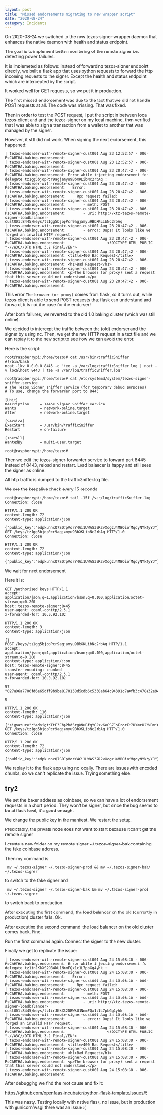 ```yaml
---
layout: post
title: "Missed endorsements migrating to new wrapper script"
date: "2020-08-24"
category: Incidents
---
```


On 2020-08-24 we switched to the new tezos-signer-wrapper daemon that enhances the native daemon with health and status endpoint.

The goal is to implement better monitoring of the remote signer i.e. detecting power failures.

It is implemeted as follows: instead of forwarding tezos-signer endpoint directly, we built a flask app that uses python requests to forward the http incoming requests to the signer. Except the health and status endpoint which are intercepted by the script.

It worked well for GET requests, so we put it in production.

The first missed endorsement was due to the fact that we did not handle POST requests at all. The code was missing. That was fixed.

Then in order to test the POST request, I put the script in between local tezos-client and and the tezos-signer on my local machine, then verified that I was able to sign a transaction from a wallet to another that was managed by the signer.

However, it still did not work. When signing the next endorsement, this happened:

```
│ tezos-endorser-with-remote-signer-cust001 Aug 23 12:52:57 - 006-PsCARTHA.baking.endorsement:                                                                                                                   
│ tezos-endorser-with-remote-signer-cust001 Aug 23 12:52:57 - 006-PsCARTHA.baking.endorsement:                                                                                                                   
│ tezos-endorser-with-remote-signer-cust001 Aug 23 20:47:42 - 006-PsCARTHA.baking.endorsement: Error while injecting endorsement for delegate tz1gg5bjopPcr9agjamyu9BbXKLibNc2rbAq :                             
│ tezos-endorser-with-remote-signer-cust001 Aug 23 20:47:42 - 006-PsCARTHA.baking.endorsement:   Error:                                                                                                          
│ tezos-endorser-with-remote-signer-cust001 Aug 23 20:47:42 - 006-PsCARTHA.baking.endorsement:     Rpc request failed:                                                                                           
│ tezos-endorser-with-remote-signer-cust001 Aug 23 20:47:42 - 006-PsCARTHA.baking.endorsement:        - meth: POST                                                                                               
│ tezos-endorser-with-remote-signer-cust001 Aug 23 20:47:42 - 006-PsCARTHA.baking.endorsement:        - uri: http://xtz-tezos-remote-signer-loadbalancer-cust001:8445/keys/tz1gg5bjopPcr9agjamyu9BbXKLibNc2rbAq  
│ tezos-endorser-with-remote-signer-cust001 Aug 23 20:47:42 - 006-PsCARTHA.baking.endorsement:        - error: Oups! It looks like we forged an invalid HTTP request.                                            
│ tezos-endorser-with-remote-signer-cust001 Aug 23 20:47:42 - 006-PsCARTHA.baking.endorsement:                   <!DOCTYPE HTML PUBLIC "-//W3C//DTD HTML 3.2 Final//EN">                                         
│ tezos-endorser-with-remote-signer-cust001 Aug 23 20:47:42 - 006-PsCARTHA.baking.endorsement: <title>400 Bad Request</title>                                                                                    
│ tezos-endorser-with-remote-signer-cust001 Aug 23 20:47:42 - 006-PsCARTHA.baking.endorsement: <h1>Bad Request</h1>                                                                                              
│ tezos-endorser-with-remote-signer-cust001 Aug 23 20:47:42 - 006-PsCARTHA.baking.endorsement: <p>The browser (or proxy) sent a request that this server could not understand.</p>                               
│ tezos-endorser-with-remote-signer-cust001 Aug 23 20:47:42 - 006-PsCARTHA.baking.endorsement:                                                                                                                   
```

This error `The browser (or proxy)` comes from flask, so it turns out, while tezos-client is able to send POST requests that flask can understand and forward, it is not the case for the endorser!

After both failures, we reverted to the old 1.0 baking cluster (which was still online).

We decided to intercept the traffic between the (old) endorser and the signer by using nc. Then, we get the raw HTTP request in a text file and we can replay it to the new script to see how we can avoid the error.

Here is the script:

```
root@raspberrypi:/home/tezos# cat /usr/bin/trafficSniffer
#!/bin/bash
ncat -lkv 0.0.0.0 8445 -c 'tee -a /var/log/trafficSniffer.log | ncat -v localhost 8443 | tee -a /var/log/trafficSniffer.log'

root@raspberrypi:/home/tezos# cat /etc/systemd/system/tezos-signer-sniffer.service
# The Tezos Signer sniffer service (for temporary debug purposes)
# To use, change the forwarder port to 8445

[Unit]
Description     = Tezos Signer Sniffer service
Wants           = network-online.target
After           = network-online.target

[Service]
ExecStart       = /usr/bin/trafficSniffer
Restart         = on-failure

[Install]
WantedBy        = multi-user.target

root@raspberrypi:/home/tezos#
```

Then we edit the tezos-signer-forwarder service to forward port 8445 instead of 8443, reload and restart. Load balancer is happy and still sees the signer as online.

All http traffic is dumped to the trafficSniffer.log file.

We see the keepalive check every 15 seconds:

```
root@raspberrypi:/home/tezos# tail -15f /var/log/trafficSniffer.log
Connection: close

HTTP/1.1 200 OK
content-length: 72
content-type: application/json

{"public_key":"edpkunnxQ7SD7pVorY4Gi1UWAS37R2vXogzU4MBQiofMqoyNYk2yYJ"}
GET /keys/tz1gg5bjopPcr9agjamyu9BbXKLibNc2rbAq HTTP/1.0
Connection: close

HTTP/1.1 200 OK
content-length: 72
content-type: application/json

{"public_key":"edpkunnxQ7SD7pVorY4Gi1UWAS37R2vXogzU4MBQiofMqoyNYk2yYJ"}
```

We wait for next endorsement.

Here it is:

```
GET /authorized_keys HTTP/1.1
accept: application/json;q=1,application/bson;q=0.100,application/octet-stream;q=0.200
host: tezos-remote-signer:8445
user-agent: ocaml-cohttp/2.5.1
x-forwarded-for: 10.0.92.102

HTTP/1.1 200 OK
content-length: 3
content-type: application/json

{}
POST /keys/tz1gg5bjopPcr9agjamyu9BbXKLibNc2rbAq HTTP/1.1
accept: application/json;q=1,application/bson;q=0.100,application/octet-stream;q=0.200
content-type: application/json
host: tezos-remote-signer:8445
transfer-encoding: chunked
user-agent: ocaml-cohttp/2.5.1
x-forwarded-for: 10.0.92.102

57
"027a06a7706fd6e65dff9b9be8170138d5cdb6c5358ab64c94391c7a0fb3c478a32e940041000010c16e"

0

HTTP/1.1 200 OK
content-length: 116
content-type: application/json

{"signature":"edsigthTtE3EbpPbd5rgWNuBfqYGFsv6eCSZEoFrorFz7HYmrH2YVDmiGfS9PsxRQGBdqNC8bVR8p5SaCR7GgYz7nRXf3SuKd8f"}
GET /keys/tz1gg5bjopPcr9agjamyu9BbXKLibNc2rbAq HTTP/1.0
Connection: close

HTTP/1.1 200 OK
content-length: 72
content-type: application/json

{"public_key":"edpkunnxQ7SD7pVorY4Gi1UWAS37R2vXogzU4MBQiofMqoyNYk2yYJ"}

```

We replay it to the flask app using nc locally. There are issues with encoded chunks, so we can't replicate the issue. Trying something else.

## try2

We set the baker address as coinbase, so we can have a lot of endorsement requests in a short period. They won't be signer, but since the bug seems to be at flask level, it's good enough.

We change the public key in the manifest. We restart the setup.

Predictably, the private node does not want to start because it can't get the remote signer.

I create a new folder on my remote signer ~/.tezos-signer-bak containing the fake coinbase address.

Then my command is:

```
 mv ~/.tezos-signer ~/.tezos-signer-prod && mv ~/.tezos-signer-bak/ ~/.tezos-signer
```

to switch to the fake signer and 

```
 mv ~/.tezos-signer ~/.tezos-signer-bak && mv ~/.tezos-signer-prod ~/.tezos-signer
```

to switch back to production.

After executing the first command, the load balancer on the old (currently in production) cluster fails. Ok.

After executing the second command, the load balancer on the old cluster comes back. Fine.

Run the first command again. Connect the signer to the new cluster.

Finally we get to replicate the issue:

```
│ tezos-endorser-with-remote-signer-cust001 Aug 24 15:08:30 - 006-PsCARTHA.baking.endorsement: Error while injecting endorsement for delegate tz1irJKkXS2DBWkU1NnmFQx1c1L7pbGg4yhk :                                   
│ tezos-endorser-with-remote-signer-cust001 Aug 24 15:08:30 - 006-PsCARTHA.baking.endorsement:   Error:                                                                                                                
│ tezos-endorser-with-remote-signer-cust001 Aug 24 15:08:30 - 006-PsCARTHA.baking.endorsement:     Rpc request failed:                                                                                                 
│ tezos-endorser-with-remote-signer-cust001 Aug 24 15:08:30 - 006-PsCARTHA.baking.endorsement:        - meth: POST                                                                                                     
│ tezos-endorser-with-remote-signer-cust001 Aug 24 15:08:30 - 006-PsCARTHA.baking.endorsement:        - uri: http://xtz-tezos-remote-signer-loadbalancer-cust001:8445/keys/tz1irJKkXS2DBWkU1NnmFQx1c1L7pbGg4yhk        
│ tezos-endorser-with-remote-signer-cust001 Aug 24 15:08:30 - 006-PsCARTHA.baking.endorsement:        - error: Oups! It looks like we forged an invalid HTTP request.                                                  
│ tezos-endorser-with-remote-signer-cust001 Aug 24 15:08:30 - 006-PsCARTHA.baking.endorsement:                   <!DOCTYPE HTML PUBLIC "-//W3C//DTD HTML 3.2 Final//EN">                                               
│ tezos-endorser-with-remote-signer-cust001 Aug 24 15:08:30 - 006-PsCARTHA.baking.endorsement: <title>400 Bad Request</title>                                                                                          
│ tezos-endorser-with-remote-signer-cust001 Aug 24 15:08:30 - 006-PsCARTHA.baking.endorsement: <h1>Bad Request</h1>                                                                                                    
│ tezos-endorser-with-remote-signer-cust001 Aug 24 15:08:30 - 006-PsCARTHA.baking.endorsement: <p>The browser (or proxy) sent a request that this server could not understand.</p>                                     
│ tezos-endorser-with-remote-signer-cust001 Aug 24 15:08:30 - 006-PsCARTHA.baking.endorsement:     
```

After debugging we find the root cause and fix it:

https://github.com/openfaas-incubator/python-flask-template/issues/5

This was nasty. Testing locally with native flask, no issue, but in production with gunicorn/wsgi there was an issue :(
